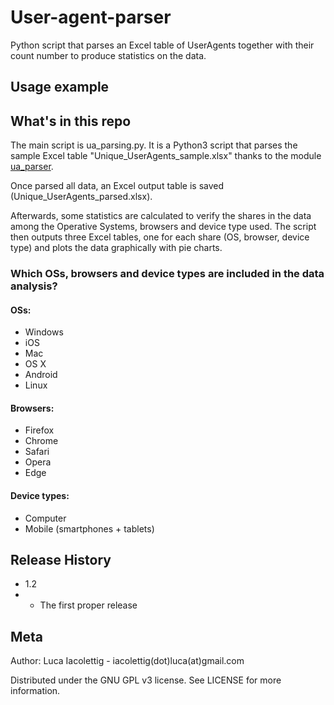 # User-agent-parser
Python script that parses an Excel table of UserAgents together with their count number to produce statistics on the data.

## Usage example


## What's in this repo
The main script is ua_parsing.py.
It is a Python3 script that parses the sample Excel table "Unique_UserAgents_sample.xlsx" thanks to the module [ua_parser](https://github.com/ua-parser/uap-python).

Once parsed all data, an Excel output table is saved (Unique_UserAgents_parsed.xlsx).

Afterwards, some statistics are calculated to verify the shares in the data among the Operative Systems, browsers and device type used. The script then outputs three Excel tables, one for each share (OS, browser, device type) and plots the data graphically with pie charts.

### Which OSs, browsers and device types are included in the data analysis?

#### OSs: 
* Windows
* iOS
* Mac
* OS X
* Android
* Linux

#### Browsers: 
* Firefox
* Chrome
* Safari
* Opera
* Edge

#### Device types:
* Computer
* Mobile (smartphones + tablets)


## Release History
* 1.2 
* * The first proper release

## Meta

Author: Luca Iacolettig - iacolettig(dot)luca(at)gmail.com

Distributed under the GNU GPL v3 license. See LICENSE for more information.
